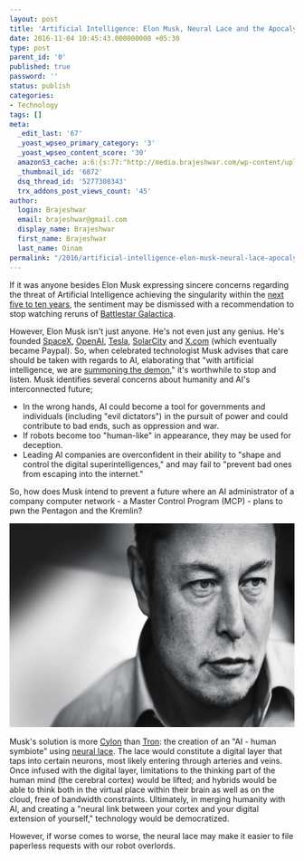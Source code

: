 ```yaml
---
layout: post
title: 'Artificial Intelligence: Elon Musk, Neural Lace and the Apocalypse'
date: 2016-11-04 10:45:43.000000000 +05:30
type: post
parent_id: '0'
published: true
password: ''
status: publish
categories:
- Technology
tags: []
meta:
  _edit_last: '67'
  _yoast_wpseo_primary_category: '3'
  _yoast_wpseo_content_score: '30'
  amazonS3_cache: a:6:{s:77:"http://media.brajeshwar.com/wp-content/uploads/2016/11/04104352/elon-musk.jpg";i:6873;s:85:"http://media.brajeshwar.com/wp-content/uploads/2016/11/04104352/elon-musk-640x360.jpg";i:6873;s:71:"http://brajeshwar.wpengine.com/wp-content/uploads/2016/11/elon-musk.jpg";i:6873;s:79:"http://brajeshwar.wpengine.com/wp-content/uploads/2016/11/elon-musk-640x360.jpg";i:6873;s:78:"https://media.brajeshwar.com/wp-content/uploads/2016/11/04104352/elon-musk.jpg";i:6873;s:86:"https://media.brajeshwar.com/wp-content/uploads/2016/11/04104352/elon-musk-640x360.jpg";i:6873;}
  _thumbnail_id: '6872'
  dsq_thread_id: '5277308343'
  trx_addons_post_views_count: '45'
author:
  login: Brajeshwar
  email: brajeshwar@gmail.com
  display_name: Brajeshwar
  first_name: Brajeshwar
  last_name: Oinam
permalink: "/2016/artificial-intelligence-elon-musk-neural-lace-apocalypse/"
---
```

<p>If it was anyone besides Elon Musk expressing sincere concerns regarding the threat of Artificial Intelligence achieving the singularity within the <a href="http://mashable.com/2014/11/17/elon-musk-singularity/">next five to ten years</a>, the sentiment may be dismissed with a recommendation to stop watching reruns of <a href="http://www.imdb.com/title/tt0407362/">Battlestar Galactica</a>.</p>
<p>However, Elon Musk isn't just anyone. He's not even just any genius. He's founded <a href="http://www.spacex.com/">SpaceX</a>, <a href="https://en.wikipedia.org/wiki/OpenAI">OpenAI</a>, <a href="https://www.tesla.com/">Tesla</a>, <a href="http://www.solarcity.com/">SolarCity</a> and <a href="http://x.com/">X.com</a> (which eventually became Paypal). So, when celebrated technologist Musk advises that care should be taken with regards to AI, elaborating that "with artificial intelligence, we are <a href="http://mashable.com/2014/10/26/elon-musk-artificial-intelligence-demons/">summoning the demon</a>," it's worthwhile to stop and listen. Musk identifies several concerns about humanity and AI's interconnected future;</p>
<ul>
<li>In the wrong hands, AI could become a tool for governments and individuals (including "evil dictators") in the pursuit of power and could contribute to bad ends, such as oppression and war.</li>
<li>If robots become too "human-like" in appearance, they may be used for deception.</li>
<li>Leading AI companies are overconfident in their ability to "shape and control the digital superintelligences," and may fail to "prevent bad ones from escaping into the internet."</li>
</ul>
<p>So, how does Musk intend to prevent a future where an AI administrator of a company computer network - a Master Control Program (MCP) - plans to pwn the Pentagon and the Kremlin?</p>
<p><img src="/static/2016/11/elon-musk-640x360.jpg" alt="Elon Musk" width="640" height="360" class="alignnone size-medium wp-image-6873" /></p>
<p>Musk's solution is more <a href="https://en.wikipedia.org/wiki/Cylon_(Battlestar_Galactica)">Cylon</a> than <a href="https://en.wikipedia.org/wiki/Tron">Tron</a>: the creation of an "AI - human symbiote" using <a href="https://www.inverse.com/article/16559-elon-musk-thinks-a-i-will-take-over-but-neural-lace-will-save-humanity">neural lace</a>. The lace would constitute a digital layer that taps into certain neurons, most likely entering through arteries and veins. Once infused with the digital layer, limitations to the thinking part of the human mind (the cerebral cortex) would be lifted; and hybrids would be able to think both in the virtual place within their brain as well as on the cloud, free of bandwidth constraints. Ultimately, in merging humanity with AI, and creating a "neural link between your cortex and your digital extension of yourself," technology would be democratized.</p>
<p>However, if worse comes to worse, the neural lace may make it easier to file paperless requests with our robot overlords.</p>
